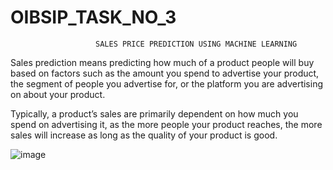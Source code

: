 # OIBSIP_TASK_NO_3
                       SALES PRICE PREDICTION USING MACHINE LEARNING
Sales prediction means predicting how much of a product people will buy based on factors such as the amount you spend to advertise your product, the segment of people you advertise for, or the platform you are advertising on about your product.

Typically, a product’s sales are primarily dependent on how much you spend on advertising it, as the more people your product reaches, the more sales will increase as long as the quality of your product is good.


![image](https://github.com/Neha8136/OIBSIP_TASK_NO_3/assets/91106552/b7bbadbf-873b-4dcd-a2ee-71ced6dc5ea4)
